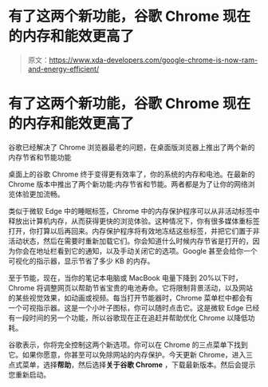 # 有了这两个新功能，谷歌 Chrome 现在的内存和能效更高了

> 原文：<https://www.xda-developers.com/google-chrome-is-now-ram-and-energy-efficient/>

# 有了这两个新功能，谷歌 Chrome 现在的内存和能效更高了

谷歌已经解决了 Chrome 浏览器最老的问题，在桌面版浏览器上推出了两个新的内存节省和节能功能

桌面上的谷歌 Chrome 终于变得更有效率了，你的系统的内存和电池。在最新的 Chrome 版本中推出了两个新功能:内存节省和节能。两者都是为了让你的网络浏览体验更加流畅。

类似于微软 Edge 中的睡眠标签，Chrome 中的内存保护程序可以从非活动标签中释放出计算机内存，从而获得更快的浏览体验。这种情况下，你有很多媒体重标签打开，你打算以后再回来。内存保护程序将有效地冻结这些标签，并把它们置于非活动状态，然后在需要时重新加载它们。你会知道什么时候内存节省是打开的，因为你会在地址栏看到它的通知，以及手动关闭它的选项。Google 甚至会给你一个可视化的指示器，显示节省了多少 KB 的内存。

至于节能，现在，当你的笔记本电脑或 MacBook 电量下降到 20%以下时，Chrome 将调整网页以帮助节省宝贵的电池寿命。它将限制背景活动，以及网站的某些视觉效果，如动画或视频。每当打开节能器时，Chrome 菜单栏中都会有一个可视指示器。这是一个小叶子图标，你可以随时点击它。这是微软 Edge 已经有一段时间的另一个功能，所以谷歌现在正在追赶并帮助优化 Chrome 以降低功耗。

谷歌表示，你将完全控制这两个新选项。你可以在 Chrome 的三点菜单下找到它。如果你愿意，你甚至可以免除网站的内存保护。今天更新 Chrome，进入三点式菜单，选择**帮助**，然后选择**关于谷歌 Chrome** ，下载最新版本。然后会提示您重新启动。